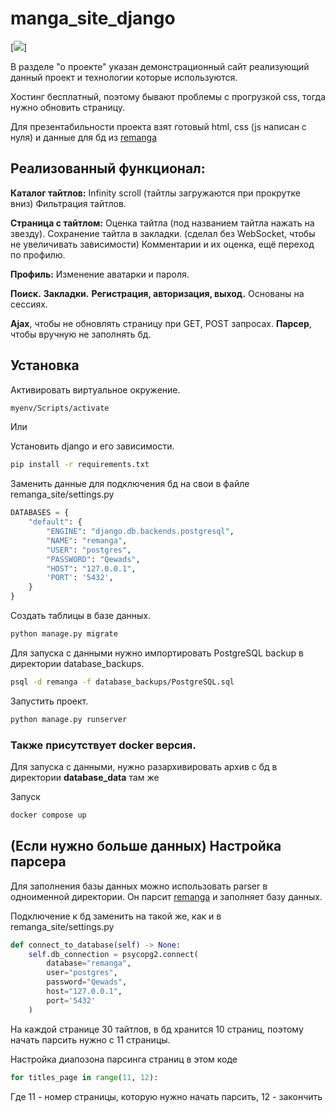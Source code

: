 # manga_site_django

[![](https://lh3.googleusercontent.com/fife/AK0iWDxPc2aVTZr3Qj2tiwfBo9_5LJm4inzlT2eiTBCmrGcicBQdpaqaj1ceSpaMI3MltZ9sMxBTikQeTKNeavjfOaxGalR-Yh8LfMIaJh72GM6mm-Vc4xmUUmZMXo0Qrx6pTJl0ZEfAcggbZTYQ7OeajtJKAAFyLvynpfirbc6T8_rhSFbG7435JwrRgJs3nhOG1G9zq6SCQ6wVEN9zeldc270qCukbbry_MDp_ulo21xihUr2H2XL7d5CZut6UdSNxSrGknwt17bLpriLCacNw7RT34eFLuET4c_6LLtpRfm8lTm_n8gu4DYNpAaBkrXkdrHgKX1XqgYjZM6gzflPILFoDPRszdeFGcngNS8LXerkbc-ZHDm4_zJvSVx90HiCV2s7ELxReHUpULsMYGrnTqFpdsMiY6Tvlomw5uQoHqlivqPWy6lm3ZrFQWQ1YIbtkaI0Oq9vwGrSti5YyJqoMqHXLBPhziUSFgShvAqL_NDo6pK0FRG3gNv0xA2q64dM-0jUWamW75J0sA-vXppl9kua6Yti3JcI0LlmbGYcAbtpYEIaI2bupudffx9vlAXyi6qi0j7XvVKwb2Im8s1TU-n8WB7i6IyAz7jcFU0bMRHwInsScAqw4bEwNmTXyKXVIJomIO2_BbAIDjMkWFVCTDiQ8i20ypCu7LDcLjPEyno85h_PowSQOvGPYK3jGtvOc0lULFRWIEb59u1YO1xq0riXc25-fp9Lmojx-I8nlbNrYZ0fQ8eIkKLqsZdO0cnRB2peFngmcFMs_QDcea2w0oe7GCM_aaptArDQuHxE4v1d8F7Ir9VmIXldIgRiN4HrHOgE4vkG4xWBaNz-WzmNgdgS--JZ_J3tLwseUvWMvlRnHZ0rnZdBFwFD5X-RJ1ko4r5dXNnTD2w4Vr0G-se-8QHQAWHnwF48g2Jyr0KoSNXAz5ZlFu5D3GLZrnMwNlcKDNbkwHP3V1aD1Pq5evObdwkar3AOXhN8ZoMTqeLzaO5ZXloizkH4-qrqm_JLvvzLlw_y4wiaJ3PV5KIbtCxU7uIs7PnNe8_Zd9OQBA_ZgibS0PxwRcO9wblu_M2CKvXswhYe_WH0INwnjnrsAi8s1GNnhCaDUQOStLrNUne4nsytxwmcrRBKjhoS_tcl6oQeP_vFZD4t_tcKf3q8Yy83MhJvJzaWJJUbk6hF-rh6ZzWVWdmHsiIx2htywKBvO6RZ2H0YYxmTRH3e7sONvCQepXe1EZ44UiwE4-CP9WsUSnvnPlPDW9-W9PkDRh5HYicuE2o1j8o17_UoGjz40FPg0QF1LDQ3xCkueSzYazAKVaCFq2LFk5pfEnz89QuPoCHxsmsWSl67K_RgQE7o5Z7qVUOGhWD6d0d-Wlzf9YdSeVWvSYXlSfwDT3tEpgN0yI1tHf6F_D9zFROsaGGGTbcGSVJBuC3FakfmtzXOrg2_9a1jYziH6pFdvSN9Sl_jiKjpSmiuawJHdOgsHt8jBqZQhnxUrMTVaK8WOkdZdg6chXdi_5YpVRFVILI_IvDXHyuiTb9Q=w1284-h919)]

В разделе "о проекте" указан демонстрационный сайт реализующий данный проект и технологии которые используются.

Хостинг бесплатный, поэтому бывают проблемы с прогрузкой css, тогда нужно обновить страницу.

Для презентабильности проекта взят готовый html, css (js написан с нуля) и данные для бд из [remanga](https://remanga.org/)

## Реализованный функционал: 

**Каталог тайтлов:**
    Infinity scroll (тайтлы загружаются при прокрутке вниз)
    Фильтрация тайтлов.

**Страница с тайтлом:**
    Оценка тайтла (под названием тайтла нажать на звезду).
    Сохранение тайтла в закладки. (сделал без WebSocket, чтобы не увеличивать зависимости)
    Комментарии и их оценка, ещё переход по профилю.

**Профиль:**
    Изменение аватарки и пароля.

**Поиск.**
**Закладки.**
**Регистрация, авторизация, выход.** Основаны на сессиях.

**Ajax**, чтобы не обновлять страницу при GET, POST запросах.
**Парсер**, чтобы вручную не заполнять бд.

## Установка

Активировать виртуальное окружение. 
```bash
myenv/Scripts/activate
```

Или

Установить django и его зависимости. 
```bash
pip install -r requirements.txt
```

Заменить данные для подключения бд на свои в файле remanga_site/settings.py 

```python
DATABASES = {
    "default": {
        "ENGINE": "django.db.backends.postgresql",
        "NAME": "remanga",
        "USER": "postgres",
        "PASSWORD": "Qewads",
        "HOST": "127.0.0.1",
        'PORT': '5432',
    }
}
```

Создать таблицы в базе данных. 
```bash
python manage.py migrate
```

Для запуска с данными нужно импортировать PostgreSQL backup в директории database_backups. 
```bash
psql -d remanga -f database_backups/PostgreSQL.sql
```

Запустить проект. 
```bash
python manage.py runserver
```

### Также присутствует docker версия. 

Для запуска с данными, нужно разархивировать архив с бд в директории **database_data** там же

Запуск  
```bash 
docker compose up 
```

## (Если нужно больше данных) Настройка парсера
Для заполнения базы данных можно использовать parser в одноименной директории. 
Он парсит [remanga](https://remanga.org/) и заполняет базу данных.

Подключение к бд заменить на такой же, как и в remanga_site/settings.py 

```python
def connect_to_database(self) -> None:
    self.db_connection = psycopg2.connect(
        database="remanga",
        user="postgres",
        password="Qewads",
        host="127.0.0.1",
        port='5432'
    )
```

На каждой странице 30 тайтлов, в бд хранится 10 страниц, поэтому начать парсить нужно с 11 страницы.

Настройка диапозона парсинга страниц в этом коде
```python
for titles_page in range(11, 12):
```

Где 11 - номер страницы, которую нужно начать парсить, 12 - закончить

